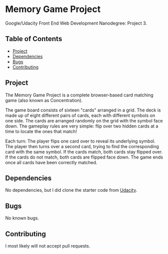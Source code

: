 # Memory Game Project
Google/Udacity Front End Web Development Nanodegree: Project 3.

## Table of Contents

* [Project](#project)
* [Dependencies](#dependencies)
* [Bugs](#bugs)
* [Contributing](#contributing)

## Project

The Memory Game Project is a complete browser-based card matching game (also known as Concentration).

The game board consists of sixteen "cards" arranged in a grid. The deck is made up of eight different pairs of cards, each with different symbols on one side. The cards are arranged randomly on the grid with the symbol face down. The gameplay rules are very simple: flip over two hidden cards at a time to locate the ones that match!

Each turn:
The player flips one card over to reveal its underlying symbol.
The player then turns over a second card, trying to find the corresponding card with the same symbol.
If the cards match, both cards stay flipped over.
If the cards do not match, both cards are flipped face down.
The game ends once all cards have been correctly matched.

## Dependencies

No dependencies, but I did clone the starter code from [Udacity](https://github.com/udacity/fend-project-memory-game).

## Bugs

No known bugs.

## Contributing

I most likely will not accept pull requests.
